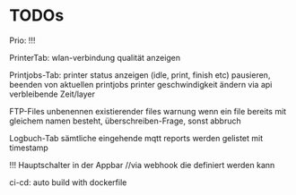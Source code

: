 # TODOs
Prio: !!!

PrinterTab:
wlan-verbindung qualität anzeigen

Printjobs-Tab:
printer status anzeigen (idle, print, finish etc)
pausieren, beenden von aktuellen printjobs
printer geschwindigkeit ändern via api
verbleibende Zeit/layer 

FTP-Files
unbenennen existierender files
warnung wenn ein file bereits mit gleichem namen besteht, überschreiben-Frage, sonst abbruch

Logbuch-Tab
sämtliche eingehende mqtt reports werden gelistet mit timestamp

!!! Hauptschalter in der Appbar
//via webhook die definiert werden kann

ci-cd:
auto build with dockerfile